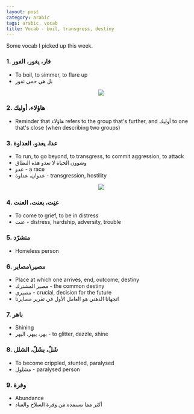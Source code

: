 ```yaml
---
layout: post
category: arabic
tags: arabic, vocab
title: Vocab - boil, transgress, destiny
---
```

Some vocab I picked up this week. 

### 1. فار، يغور، الفور
- To boil, to simmer, to flare up
- بل هي حمى تفور
<center> <img src = "{{baseurl}}/assets/img/posts/arabic/far.jpg">
</center>

### 2. هاؤلاء، أوليك
- Reminder that هاؤلاء refers to the group that's further, and أوليك to one that's close (when describing two groups)

### 3. عدا، يعدو، العداوة
- To run, to go beyond, to transgress, to commit aggression, to attack
- وشوون الحياة لا تعدو هذه النطاق
- عدو -  a race
- عدوان، عداوة - transgression, hostility
<center> <img src = "{{baseurl}}/assets/img/posts/arabic/adw.jpg">
</center>

### 4. عنِت، يعنت، العنت 
- To come to grief, to be in distress
- عنت - distress, hardship, adversity, trouble

### 5. متشرّد
- Homeless person

### 6. مصير\مصاير
- Place at which one arrives, end, outcome, destiny
- مصير المشترك - the common destiny
- مصيري - crucial, decision for the future
- اتجهانا الذهني هو العامل الأول في تقرير مصايرنا

### 7. باهر
- Shining
- بهر، يبهر، البهر - to glitter, dazzle, shine

### 8. شَلّ، يشَلّ، الشلل
- To become crippled, stunted, paralysed
- مشلول - paralysed person

### 9. وفرة
- Abundance
- أكثر مما تستمده من وَفرة السلاح والعتاد

